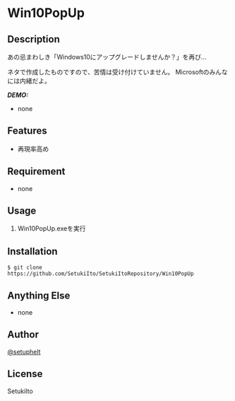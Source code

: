 # Win10PopUp


## Description

あの忌まわしき「Windows10にアップグレードしませんか？」を再び...

ネタで作成したものですので、苦情は受け付けていません。
Microsoftのみんなには内緒だよ。

***DEMO:***

- none

## Features

- 再現率高め

## Requirement

- none

## Usage

1. Win10PopUp.exeを実行

## Installation

    $ git clone https://github.com/SetukiIto/SetukiItoRepository/Win10PopUp

## Anything Else

- none

## Author

[@setuphelt](https://twitter.com/setuphelt)

## License

SetukiIto